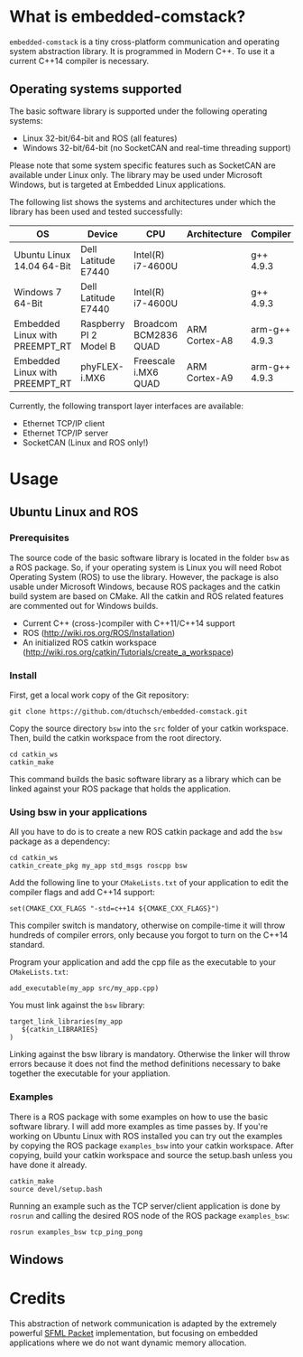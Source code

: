 # What is embedded-comstack?
`embedded-comstack` is a tiny cross-platform communication and operating system abstraction library. It is programmed in Modern C++. To use it a current C++14 compiler is necessary.

## Operating systems supported

The basic software library is supported under the following operating systems:

* Linux 32-bit/64-bit and ROS (all features)
* Windows 32-bit/64-bit (no SocketCAN and real-time threading support)

Please note that some system specific features such as SocketCAN are available under Linux only. The library may be used under Microsoft Windows, but is targeted at Embedded Linux applications.

The following list shows the systems and architectures under which the library has been used and tested successfully:

OS | Device | CPU | Architecture | Compiler
---|--------|-----------|--------------|----------
Ubuntu Linux 14.04 64-Bit | Dell Latitude E7440 | Intel(R) i7-4600U | | g++ 4.9.3
Windows 7 64-Bit | Dell Latitude E7440 | Intel(R) i7-4600U | | g++ 4.9.3
Embedded Linux with PREEMPT_RT | Raspberry PI 2 Model B | Broadcom BCM2836 QUAD | ARM Cortex-A8 | arm-g++ 4.9.3
Embedded Linux with PREEMPT_RT | phyFLEX-i.MX6 | Freescale i.MX6 QUAD | ARM Cortex-A9 | arm-g++ 4.9.3

Currently, the following transport layer interfaces are available:

* Ethernet TCP/IP client
* Ethernet TCP/IP server
* SocketCAN (Linux and ROS only!)

# Usage

## Ubuntu Linux and ROS

### Prerequisites

The source code of the basic software library is located in the folder `bsw` as a ROS package. So, if your operating system is Linux you will need Robot Operating System (ROS) to use the library. However, the package is also usable under Microsoft Windows, because ROS packages and the catkin build system are based on CMake. All the catkin and ROS related features are commented out for Windows builds.

* Current C++ (cross-)compiler with C++11/C++14 support
* ROS (http://wiki.ros.org/ROS/Installation)
* An initialized ROS catkin workspace (http://wiki.ros.org/catkin/Tutorials/create_a_workspace)

### Install

First, get a local work copy of the Git repository:

```shell
git clone https://github.com/dtuchsch/embedded-comstack.git
```

Copy the source directory `bsw` into the `src` folder of your catkin workspace. Then, build the catkin workspace from the root directory.

```
cd catkin_ws
catkin_make
```

This command builds the basic software library as a library which can be linked against your ROS package that holds the application.

### Using bsw in your applications

All you have to do is to create a new ROS catkin package and add the `bsw` package as a dependency:

```shell
cd catkin_ws
catkin_create_pkg my_app std_msgs roscpp bsw
```

Add the following line to your `CMakeLists.txt` of your application to edit the compiler flags and add C++14 support:

```
set(CMAKE_CXX_FLAGS "-std=c++14 ${CMAKE_CXX_FLAGS}")
```

This compiler switch is mandatory, otherwise on compile-time it will throw hundreds of compiler errors, only because you forgot to turn on the C++14 standard.

Program your application and add the cpp file as the executable to your `CMakeLists.txt`:

```
add_executable(my_app src/my_app.cpp)
```

You must link against the `bsw` library:

```
target_link_libraries(my_app
   ${catkin_LIBRARIES}
)
```

Linking against the bsw library is mandatory. Otherwise the linker will throw errors because it does not find the method definitions necessary to bake together the executable for your appliation.

### Examples

There is a ROS package with some examples on how to use the basic software library. I will add more examples as time passes by. If you're working on Ubuntu Linux with ROS installed you can try out the examples by copying the ROS package `examples_bsw` into your catkin workspace. After copying, build your catkin workspace and source the setup.bash unless you have done it already.

```
catkin_make
source devel/setup.bash
```

Running an example such as the TCP server/client application is done by `rosrun` and calling the desired ROS node of the ROS package `examples_bsw`:

```shell
rosrun examples_bsw tcp_ping_pong
```

## Windows

# Credits
This abstraction of network communication is adapted by the extremely powerful [SFML Packet](http://www.sfml-dev.org/tutorials/2.3/network-packet.php#problems-that-need-to-be-solved) implementation, but focusing on embedded applications where we do not want dynamic memory allocation.

